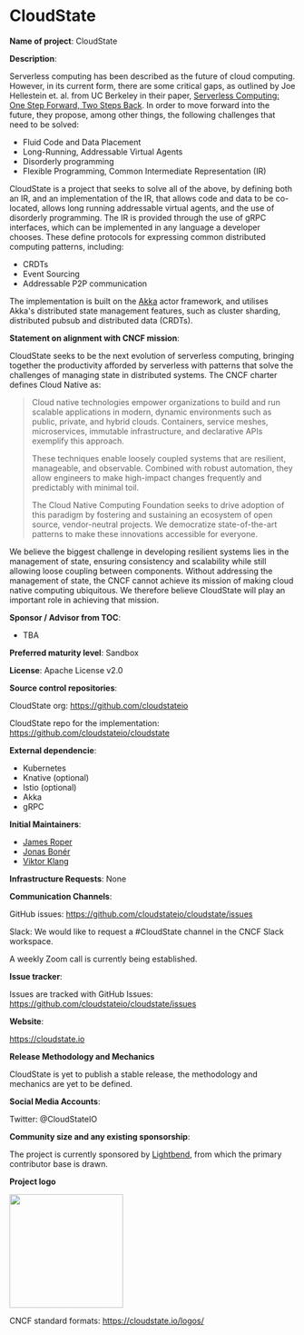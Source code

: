 # CloudState

**Name of project**: CloudState

**Description**:

Serverless computing has been described as the future of cloud computing.
However, in its current form, there are some critical gaps, as outlined by
Joe Hellestein et. al. from UC Berkeley in their paper,
[Serverless Computing: One Step Forward, Two Steps Back](http://cidrdb.org/cidr2019/papers/p119-hellerstein-cidr19.pdf).
In order to move forward into the future, they propose, among other things,
the following challenges that need to be solved:

* Fluid Code and Data Placement
* Long-Running, Addressable Virtual Agents
* Disorderly programming
* Flexible Programming, Common Intermediate Representation (IR)

CloudState is a project that seeks to solve all of the above, by defining both
an IR, and an implementation of the IR, that allows code and data to be 
co-located, allows long running addressable virtual agents, and the use of 
disorderly programming. The IR is provided through the use of gRPC interfaces,
which can be implemented in any language a developer chooses. These define
protocols for expressing common distributed computing patterns, including:

* CRDTs
* Event Sourcing
* Addressable P2P communication

The implementation is built on the [Akka](https://akka.io) actor framework,
and utilises Akka's distributed state management features, such as cluster 
sharding, distributed pubsub and distributed data (CRDTs).

**Statement on alignment with CNCF mission**:

CloudState seeks to be the next evolution of serverless computing, bringing
together the productivity afforded by serverless with patterns that solve the
challenges of managing state in distributed systems. The CNCF charter defines
Cloud Native as:

> Cloud native technologies empower organizations to build and run scalable
> applications in modern, dynamic environments such as public, private, and
> hybrid clouds. Containers, service meshes, microservices, immutable
> infrastructure, and declarative APIs exemplify this approach.
>
> These techniques enable loosely coupled systems that are resilient,
> manageable, and observable. Combined with robust automation, they allow
> engineers to make high-impact changes frequently and predictably with minimal
> toil.
>
> The Cloud Native Computing Foundation seeks to drive adoption of this
> paradigm by fostering and sustaining an ecosystem of open source,
> vendor-neutral projects. We democratize state-of-the-art patterns to make
> these innovations accessible for everyone.

We believe the biggest challenge in developing resilient systems lies in the
management of state, ensuring consistency and scalability while still allowing
loose coupling between components. Without addressing the management of state,
the CNCF cannot achieve its mission of making cloud native computing
ubiquitous. We therefore believe CloudState will play an important role in
achieving that mission.

**Sponsor / Advisor from TOC**:
- TBA

**Preferred maturity level**: Sandbox

**License**: Apache License v2.0

**Source control repositories**: 

CloudState org: https://github.com/cloudstateio

CloudState repo for the implementation: https://github.com/cloudstateio/cloudstate

**External dependencie**:

* Kubernetes
* Knative (optional)
* Istio (optional)
* Akka
* gRPC

**Initial Maintainers**:

* [James Roper](https://github.com/jroper)
* [Jonas Bonér](https://github.com/jboner)
* [Viktor Klang](https://github.com/viktorklang)

**Infrastructure Requests**: None

**Communication Channels**:

GitHub issues: https://github.com/cloudstateio/cloudstate/issues

Slack: We would like to request a #CloudState channel in the CNCF Slack workspace.

A weekly Zoom call is currently being established.

**Issue tracker**:

Issues are tracked with GitHub Issues: https://github.com/cloudstateio/cloudstate/issues

**Website**:

https://cloudstate.io

**Release Methodology and Mechanics**

CloudState is yet to publish a stable release, the methodology and mechanics
are yet to be defined.

**Social Media Accounts**:

Twitter: @CloudStateIO

**Community size and any existing sponsorship**:

The project is currently sponsored by [Lightbend](https://www.lightbend.com),
from which the primary contributor base is drawn.

**Project logo**

<img src="https://cloudstate.io/dist/images/logos/cloudstate-horizontal-color.svg" width="200"/>

CNCF standard formats: https://cloudstate.io/logos/
